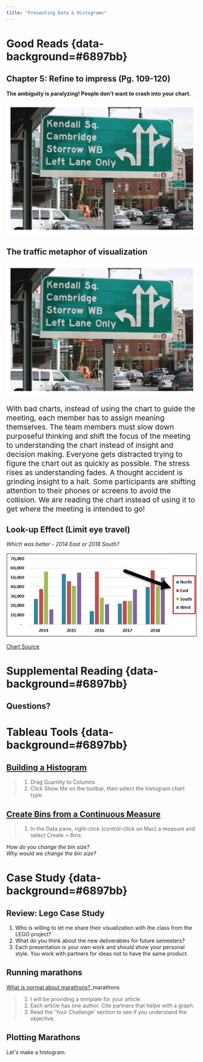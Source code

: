 ```yaml
---
title: "Presenting Data & Histograms"
---
```



# Good Reads {data-background=#6897bb}

## Chapter 5: Refine to impress (Pg. 109-120)


**The ambiguity is paralyzing! People don't want to crash into your chart.**

![](images/gc/Ch5_street_sign_paralyzing.png)

## The traffic metaphor of visualization

<div class="container">

<div class="col">

![](images/gc/Ch5_street_sign_paralyzing.png)

</div>

<div class="col">

<p style="font-size:2vw;text-align:left">
With bad charts, instead of using the chart to guide the meeting, each member has to assign meaning themselves. The team members must slow down purposeful thinking and shift the focus of the meeting to understanding the chart instead of insight and decision making. Everyone gets distracted trying to figure the chart out as quickly as possible. The stress rises as understanding fades. A thought accident is grinding insight to a halt. Some participants are shifting attention to their phones or screens to avoid the collision. We are reading the chart instead of using it to get where the meeting is intended to go! 
</p>

</div>

</div>

## Look-up Effect (Limit eye travel)

*Which was better - 2014 East or 2018 South?*

![](images/other/look_up_legends.png)
   
[Chart Source](https://www.wallstreetmojo.com/legends-in-excel-chart/)

# Supplemental Reading {data-background=#6897bb}

## Questions?

# Tableau Tools {data-background=#6897bb}

## [Building a Histogram](https://help.tableau.com/current/pro/desktop/en-us/buildexamples_histogram.htm)

> 1. Drag Quantity to Columns
> 2. Click Show Me on the toolbar, then select the histogram chart type.

## [Create Bins from a Continuous Measure](https://help.tableau.com/current/pro/desktop/en-us/calculations_bins.htm)

> 1. In the Data pane, right-click (control-click on Mac) a measure and select Create > Bins.   
   
*How do you change the bin size?*   
*Why would we change the bin size?*

# Case Study {data-background=#6897bb}

## Review: Lego Case Study

1. Who is willing to let me share their visualization with the class from the LEGO project?
2. What do you think about the new deliverables for future semesters?
3. Each presentation is your own work and should show your personal style. You work with partners for ideas not to have the same product.

## Running marathons

[What is normal about marathons?](https://byuistats.github.io/CSE150/project.html#Case_Study_3:_What_is_normal_about)_marathons

> 1. I will be providing a template for your article.
> 2. Each article has one author.  Cite partners that helpe with a graph.
> 3. Read the 'Your Challenge' section to see if you understand the objective.

## Plotting Marathons

Let's make a histogram.
